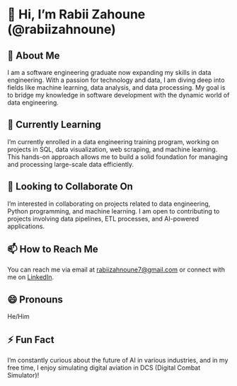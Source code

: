 # 👋 Hi, I’m Rabii Zahoune (@rabiizahnoune)

## 👀 About Me
I am a software engineering graduate now expanding my skills in data engineering. With a passion for technology and data, I am diving deep into fields like machine learning, data analysis, and data processing. My goal is to bridge my knowledge in software development with the dynamic world of data engineering.

## 🌱 Currently Learning
I’m currently enrolled in a data engineering training program, working on projects in SQL, data visualization, web scraping, and machine learning. This hands-on approach allows me to build a solid foundation for managing and processing large-scale data efficiently.

## 💞️ Looking to Collaborate On
I’m interested in collaborating on projects related to data engineering, Python programming, and machine learning. I am open to contributing to projects involving data pipelines, ETL processes, and AI-powered applications.

## 📫 How to Reach Me
You can reach me via email at rabiizahnoune7@gmail.com or connect with me on [LinkedIn](https://www.linkedin.com/in/rabii-zahnoune-3044b120b//).

## 😄 Pronouns
He/Him

## ⚡ Fun Fact
I’m constantly curious about the future of AI in various industries, and in my free time, I enjoy simulating digital aviation in DCS (Digital Combat Simulator)!

<!---
rabiizahnoune/rabiizahnoune is a ✨ special ✨ repository because its `README.md` (this file) appears on your GitHub profile.
You can click the Preview link to take a look at your changes.
--->
